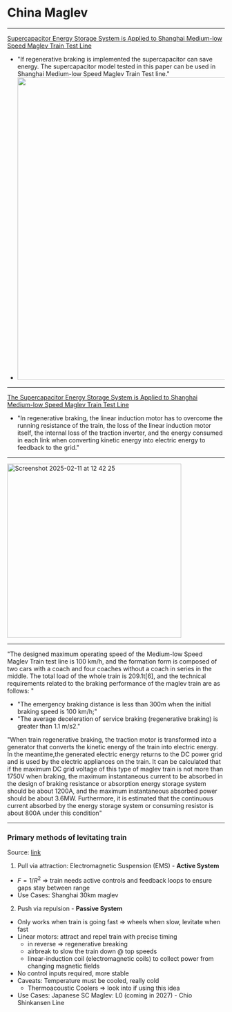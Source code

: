 # China Maglev

---

[Supercapacitor Energy Storage System is Applied to Shanghai Medium-low Speed Maglev Train Test Line](https://ieeexplore.ieee.org/stamp/stamp.jsp?tp=&arnumber=9670830)
* "If regenerative braking is implemented the supercapacitor can save energy. The supercapacitor model tested in this paper can be used in Shanghai Medium-low Speed Maglev Train Test line."
* <img width="700" src="https://github.com/user-attachments/assets/17b1ca2d-5a2e-4be8-9e6c-836fa9851bfb" />

---

[The Supercapacitor Energy Storage System is Applied to Shanghai Medium-low Speed Maglev Train Test Line](https://ieeexplore.ieee.org/stamp/stamp.jsp?tp=&arnumber=9670830)

- "In regenerative braking, the linear induction motor has to overcome the running resistance of the train, the loss of the linear induction motor itself, the internal loss of the traction inverter, and the energy consumed in each link when converting kinetic energy into electric energy to feedback to the grid."

---

<img width="403" alt="Screenshot 2025-02-11 at 12 42 25" src="https://github.com/user-attachments/assets/288a2389-512f-44d1-b14d-6497b350b328" />

---

"The designed maximum operating speed of the Medium-low Speed Maglev Train test line is 100 km/h, and the formation form is composed of two cars with a coach and four coaches without a coach in series in the middle. The total load of the whole train is 209.1t[6], and the technical requirements related to the braking performance of the maglev train are as follows: "
- "The emergency braking distance is less than 300m when the initial braking speed is 100 km/h;"
- "The average deceleration of service braking (regenerative braking) is greater than 1.1 m/s2."

"When train regenerative braking, the traction motor is transformed into a generator that converts the kinetic energy of the train into electric energy. In the meantime,the generated electric energy returns to the DC power grid and is used by the electric appliances on the train. It can be calculated that if the maximum DC grid voltage of this type of maglev train is not more than 1750V when braking, the maximum instantaneous current to be absorbed in the design of braking resistance or absorption energy storage system should be about 1200A, and the maximum instantaneous absorbed power should be about 3.6MW. Furthermore, it is estimated that the continuous current absorbed by the energy storage system or consuming resistor is about 800A under this condition"

---

### Primary methods of levitating train

Source: [link](https://www.youtube.com/watch?v=S4L_0CDsd1I&ab_channel=RealEngineering)

1. Pull via attraction: Electromagnetic Suspension (EMS) - **Active System**
-  $F = 1/R^2$ => train needs active controls and feedback loops to ensure gaps stay between range
-  Use Cases: Shanghai 30km maglev

2. Push via repulsion - **Passive System**
- Only works when train is going fast => wheels when slow, levitate when fast
- Linear motors: attract and repel train with precise timing
  - in reverse => regenerative breaking
  - airbreak to slow the train down @ top speeds
  - linear-induction coil (electromagnetic coils) to collect power from changing magnetic fields
- No control inputs required, more stable
- Caveats: Temperature must be cooled, really cold
  - Thermoacoustic Coolers => look into if using this idea
- Use Cases: Japanese SC Maglev: L0 (coming in 2027) - Chio Shinkansen Line

